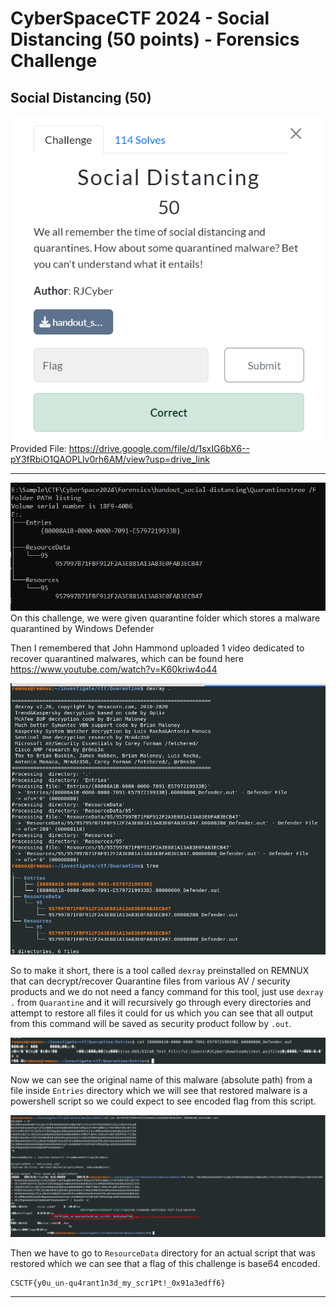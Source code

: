 # CyberSpaceCTF 2024 - Social Distancing (50 points) - Forensics Challenge
## Social Distancing (50)
![69ccf62aaa54e2f961fa481810c7368d.png](/_resources/69ccf62aaa54e2f961fa481810c7368d.png)
Provided File: https://drive.google.com/file/d/1sxIG6bX6--pY3fRbiO1QAOPLlv0rh6AM/view?usp=drive_link
***
![0fb9f7ce3836f26ec96fb5ea607497e3.png](/_resources/0fb9f7ce3836f26ec96fb5ea607497e3.png)
On this challenge, we were given quarantine folder which stores a malware quarantined by Windows Defender

Then I remembered that John Hammond uploaded 1 video dedicated to recover quarantined malwares, which can be found here https://www.youtube.com/watch?v=K60kriw4o44

![087d2f4d9733326786dfc84746a7226c.png](/_resources/087d2f4d9733326786dfc84746a7226c.png)

So to make it short, there is a tool called `dexray` preinstalled on REMNUX that can decrypt/recover Quarantine files from various AV / security products and we do not need a fancy command for this tool, just use `dexray .` from `Quarantine` and it will recursively go through every directories and attempt to restore all files it could for us which you can see that all output from this command will be saved as security product follow by `.out`.

![97c40825e154cccd256780a00c397cd6.png](/_resources/97c40825e154cccd256780a00c397cd6.png)

Now we can see the original name of this malware (absolute path) from a file inside `Entries` directory which we will see that restored malware is a powershell script so we could expect to see encoded flag from this script.

![bbbf412d47db2c1df58f9410518d611a.png](/_resources/bbbf412d47db2c1df58f9410518d611a.png)

Then we have to go to `ResourceData` directory for an actual script that was restored which we can see that a flag of this challenge is base64 encoded.

```
CSCTF{y0u_un-qu4rant1n3d_my_scr1Pt!_0x91a3edff6}
```
***